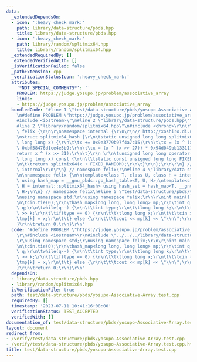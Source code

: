 ```yaml
---
data:
  _extendedDependsOn:
  - icon: ':heavy_check_mark:'
    path: library/data-structure/pbds.hpp
    title: library/data-structure/pbds.hpp
  - icon: ':heavy_check_mark:'
    path: library/random/splitmix64.hpp
    title: library/random/splitmix64.hpp
  _extendedRequiredBy: []
  _extendedVerifiedWith: []
  _isVerificationFailed: false
  _pathExtension: cpp
  _verificationStatusIcon: ':heavy_check_mark:'
  attributes:
    '*NOT_SPECIAL_COMMENTS*': ''
    PROBLEM: https://judge.yosupo.jp/problem/associative_array
    links:
    - https://judge.yosupo.jp/problem/associative_array
  bundledCode: "#line 1 \"test/data-structure/pbds/yosupo-Associative-Array.test.cpp\"\
    \n#define PROBLEM \"https://judge.yosupo.jp/problem/associative_array\"\r\n\r\n\
    #include <iostream>\r\n#line 2 \"library/data-structure/pbds.hpp\"\n#include <ext/pb_ds/assoc_container.hpp>\n\
    #line 2 \"library/random/splitmix64.hpp\"\n#include <chrono>\r\n\r\nnamespace\
    \ felix {\r\n\r\nnamespace internal {\r\n\r\n// http://xoshiro.di.unimi.it/splitmix64.c\r\
    \nstruct splitmix64_hash {\r\n\tstatic unsigned long long splitmix64(unsigned\
    \ long long x) {\r\n\t\tx += 0x9e3779b97f4a7c15;\r\n\t\tx = (x ^ (x >> 30)) *\
    \ 0xbf58476d1ce4e5b9;\r\n\t\tx = (x ^ (x >> 27)) * 0x94d049bb133111eb;\r\n\t\t\
    return x ^ (x >> 31);\r\n\t}\r\n \r\n\tunsigned long long operator()(unsigned\
    \ long long x) const {\r\n\t\tstatic const unsigned long long FIXED_RANDOM = std::chrono::steady_clock::now().time_since_epoch().count();\r\
    \n\t\treturn splitmix64(x + FIXED_RANDOM);\r\n\t}\r\n};\r\n\r\n} // namespace\
    \ internal\r\n\r\n} // namespace felix\r\n#line 4 \"library/data-structure/pbds.hpp\"\
    \n\nnamespace felix {\n\ntemplate<class T, class U, class H = internal::splitmix64_hash>\
    \ using hash_map = __gnu_pbds::gp_hash_table<T, U, H>;\ntemplate<class T, class\
    \ H = internal::splitmix64_hash> using hash_set = hash_map<T, __gnu_pbds::null_type,\
    \ H>;\n\n} // namespace felix\n#line 5 \"test/data-structure/pbds/yosupo-Associative-Array.test.cpp\"\
    \nusing namespace std;\r\nusing namespace felix;\r\n\r\nint main() {\r\n\tios::sync_with_stdio(false);\r\
    \n\tcin.tie(0);\r\n\thash_map<long long, long long> mp;\r\n\tint q;\r\n\tcin >>\
    \ q;\r\n\twhile(q--) {\r\n\t\tint type;\r\n\t\tlong long k;\r\n\t\tcin >> type\
    \ >> k;\r\n\t\tif(type == 0) {\r\n\t\t\tlong long x;\r\n\t\t\tcin >> x;\r\n\t\t\
    \tmp[k] = x;\r\n\t\t} else {\r\n\t\t\tcout << mp[k] << \"\\n\";\r\n\t\t}\r\n\t\
    }\r\n\treturn 0;\r\n}\r\n"
  code: "#define PROBLEM \"https://judge.yosupo.jp/problem/associative_array\"\r\n\
    \r\n#include <iostream>\r\n#include \"../../../library/data-structure/pbds.hpp\"\
    \r\nusing namespace std;\r\nusing namespace felix;\r\n\r\nint main() {\r\n\tios::sync_with_stdio(false);\r\
    \n\tcin.tie(0);\r\n\thash_map<long long, long long> mp;\r\n\tint q;\r\n\tcin >>\
    \ q;\r\n\twhile(q--) {\r\n\t\tint type;\r\n\t\tlong long k;\r\n\t\tcin >> type\
    \ >> k;\r\n\t\tif(type == 0) {\r\n\t\t\tlong long x;\r\n\t\t\tcin >> x;\r\n\t\t\
    \tmp[k] = x;\r\n\t\t} else {\r\n\t\t\tcout << mp[k] << \"\\n\";\r\n\t\t}\r\n\t\
    }\r\n\treturn 0;\r\n}\r\n"
  dependsOn:
  - library/data-structure/pbds.hpp
  - library/random/splitmix64.hpp
  isVerificationFile: true
  path: test/data-structure/pbds/yosupo-Associative-Array.test.cpp
  requiredBy: []
  timestamp: '2023-07-11 10:41:16+08:00'
  verificationStatus: TEST_ACCEPTED
  verifiedWith: []
documentation_of: test/data-structure/pbds/yosupo-Associative-Array.test.cpp
layout: document
redirect_from:
- /verify/test/data-structure/pbds/yosupo-Associative-Array.test.cpp
- /verify/test/data-structure/pbds/yosupo-Associative-Array.test.cpp.html
title: test/data-structure/pbds/yosupo-Associative-Array.test.cpp
---
```

